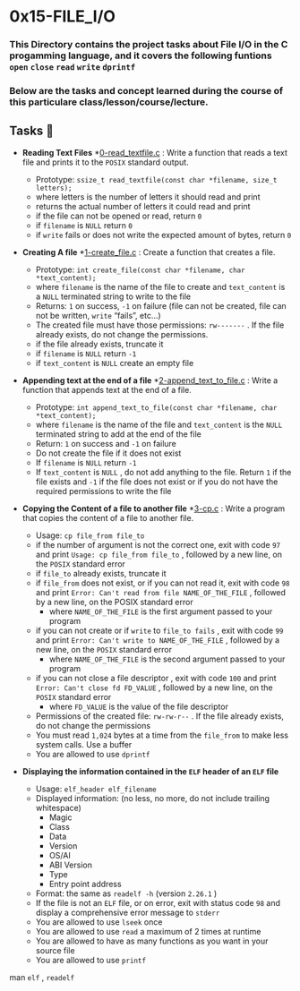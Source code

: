 # 0x15-FILE_I/O
### This Directory contains the project tasks about File I/O in the C progamming language, and it covers the following funtions `open` `close` `read` `write` `dprintf`

### Below are the tasks and concept learned during the course of this particulare class/lesson/course/lecture.


## Tasks :page_with_curl:

* **Reading Text Files**
  *[0-read_textfile.c](./0-read_textfile.c) : Write a function that reads a text file and prints it to the `POSIX` standard output.

  * Prototype: `ssize_t read_textfile(const char *filename, size_t letters);`
  * where letters is the number of letters it should read and print
  * returns the actual number of letters it could read and print
  * if the file can not be opened or read, return `0`
  * if `filename` is `NULL` return `0`
  * if `write` fails or does not write the expected amount of bytes, return `0`

* **Creating A file**
  *[1-create_file.c](./1-create_file.c) : Create a function that creates a file.

  * Prototype: `int create_file(const char *filename, char *text_content);`
  * where `filename` is the name of the file to create and `text_content` is a `NULL` terminated string to write to the file
  * Returns: `1` on success, `-1` on failure (file can not be created, file can not be written, `write` “fails”, etc…)
  * The created file must have those permissions: `rw-------` . If the file already exists, do not change the permissions.
  * if the file already exists, truncate it
  * if `filename` is `NULL` return `-1`
  * if `text_content` is `NULL` create an empty file

* **Appending text at the end of a file**
  *[2-append_text_to_file.c](./2-append_text_to_file.c) : Write a function that appends text at the end of a file.

  * Prototype: `int append_text_to_file(const char *filename, char *text_content);`
  * where `filename` is the name of the file and `text_content` is the `NULL` terminated string to add at the end of the file
  * Return: `1` on success and `-1` on failure
  * Do not create the file if it does not exist
  * If `filename` is `NULL` return `-1`
  * If `text_content` is `NULL` , do not add anything to the file. Return `1` if the file exists and `-1` if the file does not exist or if you do not have the required permissions to write the file

* **Copying the Content of a file to another file**
  *[3-cp.c](./3-cp.c) : Write a program that copies the content of a file to another file.

  * Usage: `cp file_from file_to`
  * if the number of argument is not the correct one, exit with code `97` and print `Usage: cp file_from file_to` , followed by a new line, on the `POSIX` standard error
  * if `file_to` already exists, truncate it
  * if `file_from` does not exist, or if you can not read it, exit with code `98` and print `Error: Can't read from file NAME_OF_THE_FILE` , followed by a new line, on the POSIX standard error
    * where `NAME_OF_THE_FILE` is the first argument passed to your program
  * if you can not create or if `write` to `file_to fails` , exit with code `99` and print `Error: Can't write to NAME_OF_THE_FILE` , followed by a new line, on the `POSIX` standard error
    * where `NAME_OF_THE_FILE` is the second argument passed to your program
  * if you can not close a file descriptor , exit with code `100` and print `Error: Can't close fd FD_VALUE` , followed by a new line, on the `POSIX` standard error
    * where `FD_VALUE` is the value of the file descriptor
  * Permissions of the created file: `rw-rw-r--` . If the file already exists, do not change the permissions
  * You must read `1,024` bytes at a time from the `file_from` to make less system calls. Use a buffer
  * You are allowed to use `dprintf`

* **Displaying the information contained in the `ELF` header of an `ELF` file**

  * Usage: `elf_header elf_filename`
  * Displayed information: (no less, no more, do not include trailing whitespace)
    * Magic
    * Class
    * Data
    * Version
    * OS/AI
    * ABI Version
    * Type
    * Entry point address
  * Format: the same as `readelf -h` (version `2.26.1` )
  * If the file is not an `ELF` file, or on error, exit with status code `98` and display a comprehensive error message to `stderr`
  * You are allowed to use `lseek` once
  * You are allowed to use `read` a maximum of 2 times at runtime
  * You are allowed to have as many functions as you want in your source file
  * You are allowed to use `printf`

man `elf` , `readelf` 

